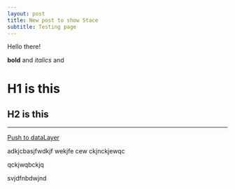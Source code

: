 ```yaml
---
layout: post
title: New post to show Stace
subtitle: Testing page
---
```


Hello there!

**bold** and *italics* and 

# H1 is this

## H2 is this

---

<a href="#pop">Push to dataLayer</a>

<script>
  // Wait until the DOM is fully loaded.
  document.addEventListener('DOMContentLoaded', function() {
    // Get the link element.
    var link = document.getElementById('datalayerLink');

    // Add a click event listener to the link.
    link.addEventListener('click', function(event) {
      // Stop the link from behaving in the default way.
      event.preventDefault();

      // Push an event to the dataLayer.
      window.dataLayer = window.dataLayer || [];
      window.dataLayer.push({
        'event': 'customEventName',
        'customKey': 'customValue'
      });
    });
  });
</script>



adkjcbasjfwdkjf wekjfe 
cew ckjnckjewqc

qckjwqbckjq

svjdfnbdwjnd
 
 
 